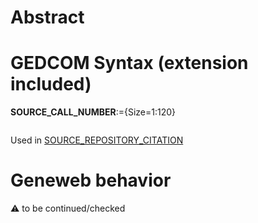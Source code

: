 ﻿# Abstract

# GEDCOM Syntax (extension included)

**SOURCE_CALL_NUMBER**:={Size=1:120}
<pre>
</pre>
Used in <a href=Ged.SOURCE_REPOSITORY_CITATION>SOURCE_REPOSITORY_CITATION</a><br />

# Geneweb behavior


:warning: to be continued/checked

